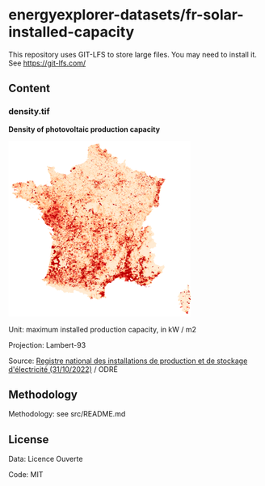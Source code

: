# energyexplorer-datasets/fr-solar-installed-capacity

This repository uses GIT-LFS to store large files. You may need to install it. See https://git-lfs.com/

## Content

### density.tif

**Density of photovoltaic production capacity**

![preview](density-preview.png)

Unit: maximum installed production capacity, in kW / m2

Projection: Lambert-93

Source: [Registre national des installations de production et de stockage d'électricité (31/10/2022)](https://odre.opendatasoft.com/explore/dataset/registre-national-installation-production-stockage-electricite-agrege/information) / ODRÉ

## Methodology

Methodology: see src/README.md

## License

Data: Licence Ouverte

Code: MIT